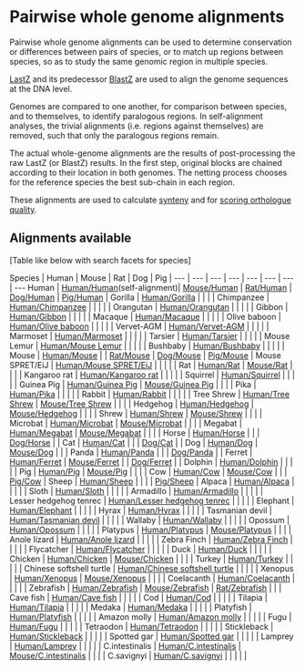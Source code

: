 # Pairwise whole genome alignments

Pairwise whole genome alignments can be used to determine conservation or differences between pairs of species, or to match up regions between species, so as to study the same genomic region in multiple species.

[LastZ](http://www.bx.psu.edu/~rsharris/lastz/) and its predecessor [Bla](http://europepmc.org/articles/PMC430961)[stZ](http://europepmc.org/articles/PMC208784) are used to align the genome sequences at the DNA level.

Genomes are compared to one another, for comparison between species, and to themselves, to identify paralogous regions. In self-alignment analyses, the trivial alignments (i.e. regions against themselves) are removed, such that only the paralogous regions remain.

The actual whole-genome alignments are the results of post-processing the raw LastZ (or BlastZ) results. In the first step, original blocks are chained according to their location in both genomes. The netting process chooses for the reference species the best sub-chain in each region.

These alignments are used to calculate [synteny](synteny.md) and for [scoring orthologue quality](orthology_quality_controls.md).

## Alignments available

[Table like below with search facets for species]

Species | Human | Mouse | Rat | Dog | Pig |
--- | --- | --- | --- | --- | --- | --- | ---
Human | [Human/Human](/info/genome/compara/mlss.html?mlss=739)(self-alignment)| [Mouse/Human](/info/genome/compara/mlss.html?mlss=677) | [Rat/Human](/info/genome/compara/mlss.html?mlss=765) | [Dog/Human](/info/genome/compara/mlss.html?mlss=710) | [Pig/Human](/info/genome/compara/mlss.html?mlss=716) | 
Gorilla | [Human/Gorilla](/info/genome/compara/mlss.html?mlss=713) | | | | 
Chimpanzee | [Human/Chimpanzee](/info/genome/compara/mlss.html?mlss=688) | | | | | 
Orangutan | [Human/Orangutan](/info/genome/compara/mlss.html?mlss=683) | | | | | 
Gibbon | [Human/Gibbon](/info/genome/compara/mlss.html?mlss=679) | | | | | 
Macaque | [Human/Macaque](/info/genome/compara/mlss.html?mlss=820) | | | | | 
Olive baboon | [Human/Olive baboon](/info/genome/compara/mlss.html?mlss=745) | | | | | 
Vervet-AGM | [Human/Vervet-AGM](/info/genome/compara/mlss.html?mlss=757) | | | | | 
Marmoset | [Human/Marmoset](/info/genome/compara/mlss.html?mlss=711) | | | | | 
Tarsier | [Human/Tarsier](/info/genome/compara/mlss.html?mlss=699) | | | | | 
Mouse Lemur | [Human/Mouse Lemur](/info/genome/compara/mlss.html?mlss=821) | | | | | 
Bushbaby | [Human/Bushbaby](/info/genome/compara/mlss.html?mlss=682) | | | | | 
Mouse | [Human/Mouse](/info/genome/compara/mlss.html?mlss=677) | | [Rat/Mouse](/info/genome/compara/mlss.html?mlss=766) | [Dog/Mouse](/info/genome/compara/mlss.html?mlss=592) | [Pig/Mouse](/info/genome/compara/mlss.html?mlss=584) | 
Mouse SPRET/EiJ | [Human/Mouse SPRET/EiJ](/info/genome/compara/mlss.html?mlss=831) | | | | | 
Rat | [Human/Rat](/info/genome/compara/mlss.html?mlss=765) | [Mouse/Rat](/info/genome/compara/mlss.html?mlss=766) | | | | 
Kangaroo rat | [Human/Kangaroo rat](/info/genome/compara/mlss.html?mlss=685) | | | | | 
Squirrel | [Human/Squirrel](/info/genome/compara/mlss.html?mlss=702) | | | | | 
Guinea Pig | [Human/Guinea Pig](/info/genome/compara/mlss.html?mlss=681) | [Mouse/Guinea Pig](/info/genome/compara/mlss.html?mlss=669) | | | | 
Pika | [Human/Pika](/info/genome/compara/mlss.html?mlss=694) | | | | | 
Rabbit | [Human/Rabbit](/info/genome/compara/mlss.html?mlss=680) | | | | | 
Tree Shrew  | [Human/Tree Shrew](/info/genome/compara/mlss.html?mlss=698) | [Mouse/Tree Shrew](/info/genome/compara/mlss.html?mlss=698) | | | | 
Hedgehog  | [Human/Hedgehog](/info/genome/compara/mlss.html?mlss=687) | [Mouse/Hedgehog](/info/genome/compara/mlss.html?mlss=687) | | | | 
Shrew  | [Human/Shrew](/info/genome/compara/mlss.html?mlss=697) | [Mouse/Shrew](/info/genome/compara/mlss.html?mlss=697) | | | | 
Microbat  | [Human/Microbat](/info/genome/compara/mlss.html?mlss=704) | [Mouse/Microbat](/info/genome/compara/mlss.html?mlss=704) | | | | 
Megabat  | [Human/Megabat](/info/genome/compara/mlss.html?mlss=696) | [Mouse/Megabat](/info/genome/compara/mlss.html?mlss=696) | | | | 
Horse  | [Human/Horse](/info/genome/compara/mlss.html?mlss=706) | | | [Dog/Horse](/info/genome/compara/mlss.html?mlss=593) | | 
Cat  | [Human/Cat](/info/genome/compara/mlss.html?mlss=712) | | | [Dog/Cat](/info/genome/compara/mlss.html?mlss=670) | | 
Dog  | [Human/Dog](/info/genome/compara/mlss.html?mlss=710) | [Mouse/Dog](/info/genome/compara/mlss.html?mlss=592) | | | 
Panda  | [Human/Panda](/info/genome/compara/mlss.html?mlss=705) | | | [Dog/Panda](/info/genome/compara/mlss.html?mlss=594) | | 
Ferret  | [Human/Ferret](/info/genome/compara/mlss.html?mlss=703) | [Mouse/Ferret](/info/genome/compara/mlss.html?mlss=607) | | [Dog/Ferret](/info/genome/compara/mlss.html?mlss=671) | | 
Dolphin  | [Human/Dolphin](/info/genome/compara/mlss.html?mlss=700) | | | | | 
Pig  | [Human/Pig](/info/genome/compara/mlss.html?mlss=716) | [Mouse/Pig](/info/genome/compara/mlss.html?mlss=584) | | | | 
Cow  | [Human/Cow](/info/genome/compara/mlss.html?mlss=709) | [Mouse/Cow](/info/genome/compara/mlss.html?mlss=586) | | | [Pig/Cow](/info/genome/compara/mlss.html?mlss=579) | 
Sheep  | [Human/Sheep](/info/genome/compara/mlss.html?mlss=746) | | | | [Pig/Sheep](/info/genome/compara/mlss.html?mlss=663) | 
Alpaca  | [Human/Alpaca](/info/genome/compara/mlss.html?mlss=701) | | | | | 
Sloth  | [Human/Sloth](/info/genome/compara/mlss.html?mlss=678) | | | | | 
Armadillo  | [Human/Armadillo](/info/genome/compara/mlss.html?mlss=684) | | | | |  
Lesser hedgehog tenrec  | [Human/Lesser hedgehog tenrec](/info/genome/compara/mlss.html?mlss=689) | | | | | 
Elephant  | [Human/Elephant](/info/genome/compara/mlss.html?mlss=691) | | | | | 
Hyrax  | [Human/Hyrax](/info/genome/compara/mlss.html?mlss=695) | | | | | 
Tasmanian devil  | [Human/Tasmanian devil](/info/genome/compara/mlss.html?mlss=715) | | | | | 
Wallaby  | [Human/Wallaby](/info/genome/compara/mlss.html?mlss=692) | | | | | 
Opossum  | [Human/Opossum](/info/genome/compara/mlss.html?mlss=707) | | | | | 
Platypus  | [Human/Platypus](/info/genome/compara/mlss.html?mlss=708) | [Mouse/Platypus](/info/genome/compara/mlss.html?mlss=587) | | | | 
Anole lizard  | [Human/Anole lizard](/info/genome/compara/mlss.html?mlss=722) | | | | | 
Zebra Finch  | [Human/Zebra Finch](/info/genome/compara/mlss.html?mlss=731) | | | | | 
Flycatcher  | [Human/Flycatcher](/info/genome/compara/mlss.html?mlss=718) | | | | | 
Duck  | [Human/Duck](/info/genome/compara/mlss.html?mlss=717) | | | | | 
Chicken  | [Human/Chicken](/info/genome/compara/mlss.html?mlss=811) | [Mouse/Chicken](/info/genome/compara/mlss.html?mlss=814) | | | | 
Turkey  | [Human/Turkey](/info/genome/compara/mlss.html?mlss=736) | | | | | 
Chinese softshell turtle  | [Human/Chinese softshell turtle](/info/genome/compara/mlss.html?mlss=720) | | | | | 
Xenopus  | [Human/Xenopus](/info/genome/compara/mlss.html?mlss=735) | [Mouse/Xenopus](/info/genome/compara/mlss.html?mlss=796) | | | | 
Coelacanth  | [Human/Coelacanth](/info/genome/compara/mlss.html?mlss=727) | | | | | 
Zebrafish  | [Human/Zebrafish](/info/genome/compara/mlss.html?mlss=767) | [Mouse/Zebrafish](/info/genome/compara/mlss.html?mlss=791) | [Rat/Zebrafish](/info/genome/compara/mlss.html?mlss=792) | | | 
Cave fish  | [Human/Cave fish](/info/genome/compara/mlss.html?mlss=751) | | | | | 
Cod  | [Human/Cod](/info/genome/compara/mlss.html?mlss=726) | | | | | 
Tilapia  | [Human/Tilapia](/info/genome/compara/mlss.html?mlss=729) | | | | | 
Medaka  | [Human/Medaka](/info/genome/compara/mlss.html?mlss=728) | | | | | 
Platyfish  | [Human/Platyfish](/info/genome/compara/mlss.html?mlss=734) | | | | | 
Amazon molly  | [Human/Amazon molly](/info/genome/compara/mlss.html?mlss=747) | | | | | 
Fugu  | [Human/Fugu](/info/genome/compara/mlss.html?mlss=733) | | | | | 
Tetraodon  | [Human/Tetraodon](/info/genome/compara/mlss.html?mlss=732) | | | | | 
Stickleback  | [Human/Stickleback](/info/genome/compara/mlss.html?mlss=725) | | | | | 
Spotted gar  | [Human/Spotted gar](/info/genome/compara/mlss.html?mlss=752) | | | | | 
Lamprey  | [Human/Lamprey](/info/genome/compara/mlss.html?mlss=730) | | | | | 
C.intestinalis  | [Human/C.intestinalis](/info/genome/compara/mlss.html?mlss=723) | [Mouse/C.intestinalis](/info/genome/compara/mlss.html?mlss=802) | | | | 
C.savignyi  | [Human/C.savignyi](/info/genome/compara/mlss.html?mlss=721) | | | | | 
